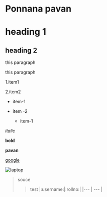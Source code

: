 <h1>Ponnana pavan<h1>

# heading 1
## heading 2

this paragraph 

this paragraph

1.item1

2.item2

- item-1
- item -2

   - item-1

*italic*

__bold__

**pavan**

[google](https://google.com) 

![laptop](https://m.media-amazon.com/images/I/61+r3+JstZL._AC_UF1000,1000_QL80_.jpg)

> souce
>> test
|:username:|:rollno:|
>> |--- | --- |
